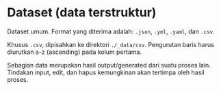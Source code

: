 # Dataset (data terstruktur)
Dataset umum. Format yang diterima adalah: `.json`, `.yml`, `.yaml`, dan `.csv`.

Khusus `.csv`, dipisahkan ke direktori `./_data/csv`. Pengurutan baris harus
diurutkan a-z (ascending) pada kolum pertama.

Sebagian data merupakan hasil output/generated dari suatu proses lain.
Tindakan input, edit, dan hapus kemungkinan akan tertimpa oleh hasil proses.

<!-- Penjabaran informatif mengarah sini -->
